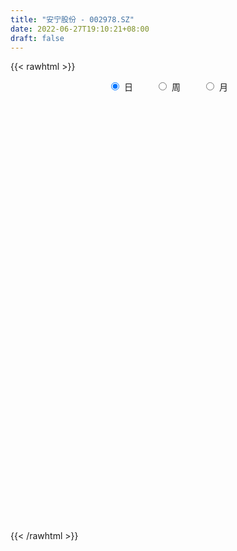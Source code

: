```yaml
---
title: "安宁股份 - 002978.SZ"
date: 2022-06-27T19:10:21+08:00
draft: false
---
```

{{< rawhtml >}}
    <div style="text-align: center">
        <label style="padding: 1rem;"><input style="margin-right: .5rem" type="radio" name="period" value="D" checked onclick="period_change(this)">日</label>
        <label style="padding: 1rem;"><input style="margin-right: .5rem" type="radio" name="period" value="W" onclick="period_change(this)">周</label>
        <label style="padding: 1rem;"><input style="margin-right: .5rem" type="radio" name="period" value="M" onclick="period_change(this)">月</label>
    </div>
    <div id="chart" style="height: 700px;"></div> 
    <script type="text/javascript">
        const D_v = [43593.23,36205.82,95998.64,94379.98,103688.54,84925.61,55804.4,56130.13,52600.63,48284.44,90244.83,53375.19,39362.66,69275.17,76014.35,58469.97,44238.02,45928.55,57496.8,72402.38,95814.92,96654.6,95245.14,101621.81,68800.71,81850.27,70429.69,54459.33,59756.52,39263.49,86643.15,101919.75,69423.11,63863.58,62317.16,41363.12,47388.1,41435.43,40591.69,34216.13,41572.35,48625.97,32873.42,42401.51,45626.53,32761.44,24142.74,28731.56,20623.62,19267.63,20630.32,18630.03,17048.21,18215.62,31027.39,29945.19,19089.21,28182.21,13412.36,14943.0,16882.85,13928.84,12139.26,12922.0,10351.16,10942.67,12794.0,20572.51,27291.6,15106.0,11333.77,10416.66,9483.19,9647.35,12047.93,7467.19,9326.94,23220.28,27192.62,45254.42,20535.54,10472.0,24073.85,19390.97,22606.52,15340.34,16411.68,15046.03,12031.88,34583.54,23848.94,23774.74,12189.77,18792.98,18516.32,12279.77,15526.81,29021.49,28673.59,17594.54,26270.42,40871.96,26616.85,19488.66,22495.65,17305.03,59827.82,48949.29,92340.8,87877.85,92966.49,91778.68,67272.81,63987.32,66989.63,45075.08,48767.7,40428.1,34795.45,30723.63,32086.15,25218.9,43223.51,36331.15,37464.68,27969.0,32568.96,21645.77,37714.27,28684.31,24602.97,30551.97,43300.5,34220.24,44445.27,38232.26,27955.92,30599.81,23529.69,22885.73,23606.81,29686.16,27005.78,27962.24,44401.2,39962.07,67015.77,72530.91,61560.85,38237.37,38616.55,27626.0,40446.48,20715.0,23560.94,15232.75,27036.08,37514.6,32581.37,41791.73,28576.36,22157.8,29550.0,28988.83,21484.68,29149.38,23136.08,22053.86,22583.67,40887.81,37749.24,42212.72,32177.0,50723.36,35018.38,36129.77,22851.77,26838.08,22469.36,15997.0,45602.0,34599.44,20421.21,32901.83,29115.46,24856.55,15146.49,17846.97,12111.0,18817.29,11864.25,10619.52,16914.26,13916.61,14373.0,26431.26,10612.73,12427.41,14927.54,23660.93,32268.21,14111.46,16748.52,14379.84,13497.0,33900.98,24403.15,20259.0,15268.64,15876.52,12481.14,13343.9,17975.77,27000.17,29498.67,29200.15,28409.21,41295.24,30617.3,31640.01,50041.76,24690.31,45302.34,75488.05,62860.56,55584.53,29411.0,31507.06,26014.52,28502.77,25880.88,19895.5,35549.68,16162.13,20214.89,19869.19,20988.07,17283.43,21967.74,23496.2,23361.94,23417.09,21881.58,20585.18,33083.46,22639.84,46801.4,64681.05,47919.72,40912.77,46172.6,43257.76,34644.82,42835.5,30504.6,35242.86,23993.3,27882.73,29696.0,33515.48,24242.11,22953.88,29008.64,27833.6,27480.6,32863.41,26776.58,37859.67,40253.25,63979.86,102060.07,52266.0,39175.48,30150.62,22636.34,26178.65,28715.93,34182.55,25703.97,36824.61,39029.08,36911.67,29603.7,26613.59,26153.75,31237.12,68080.67,64589.15,38002.93,27744.07,27985.53,34205.36,37305.91,35730.37,34926.82,29783.9,27258.98,29155.65,77793.32,64099.38,51596.59,74186.23,72834.15,61219.36,109732.31,110051.36,52868.02,72593.29,45906.42,35816.9,35844.34,38030.67,39095.73,54718.75,49515.61,63297.08,57856.45,50411.68,36454.0,43665.45,43729.18,38118.51,27441.27,26111.01,15247.49,21639.92,21576.32,27870.18,19777.08,18122.37,23510.83,22549.77,18173.54,25478.49,20295.23,19357.44,18954.24,33707.32,24176.07,45344.36,20630.0,19013.97,32875.36,17991.0,16583.0,21062.0,17959.0,21942.0,23212.92,20242.66,22356.0,20222.1,17211.0,16879.0,34966.17,22925.12,22629.0,30657.49,57420.03,35098.0,23795.99,26387.0,24465.46,22913.79,17137.0,21434.0,21571.12,23416.97,20379.63,15751.44,28146.35,23966.83,23054.18,19456.0,19887.83,16508.35,17961.41,24167.9,14017.0,13815.37,18107.0,11915.29,10565.3,18308.22,15567.3,17070.44,18625.0,18781.87,18576.0,13179.09,13187.0,11811.75,29597.0,24977.41,18118.69,17802.0,13191.68,17249.04,15437.22,18243.0,19929.14,18686.0,15784.03,13377.91,14102.57,18681.42,19778.87,13537.98,17141.17,17859.47,19270.66,11380.08,14133.31,12725.6,21255.66,16121.13,15522.0,15684.0,23301.92,18225.52,34875.17,23954.0,19816.09,25202.26,22665.15,16934.59,27952.92,24537.42,18786.88,15266.38,20175.82,27311.38,23568.1,16157.46,10857.71,17913.74,33841.3,24519.0,20740.78,19752.0,21734.89,14697.03,12588.87,11178.11,10160.73,31506.46,16338.66,12312.69,11091.41,8330.61,15119.0,10535.0,16556.2,10983.25,10939.08,18420.57,17700.54,9051.67,16567.0,38036.29,25029.45,15882.64,28641.59,18956.87,12034.03,8770.18,20329.76,17074.42,10790.58,10770.95,10935.0,9025.0,14510.81,17259.0,21452.76,34049.16,22896.11,13535.81,15419.0,15726.0,11854.0,12408.0,19523.81,22332.11,37466.9,17051.93,19388.1,13703.0,17976.16,23516.63,19572.63,18555.64,24434.0,23696.09,20141.81,30178.58,44939.84,43543.24,26130.79,35918.67]
const D_histogram = [0.0,0.0191452991,0.1124227238,0.2195771423,0.3535624316,0.3599654196,0.3292803918,0.1926062378,0.1589608921,0.0872706558,0.1382453994,0.1233562227,0.0970403035,0.124709277,0.1327879367,0.0614912496,0.0321093482,-0.0046338287,0.0031708604,0.0397572803,0.1798051955,0.233997849,0.3777845177,0.5476303917,0.516888678,0.6544172416,0.6596079181,0.4345720135,0.2304795711,0.1013799463,0.2530118,0.3716877841,0.3969071309,0.3568557602,0.0755163631,-0.082105467,-0.2201039615,-0.2844603213,-0.3260788038,-0.3530734227,-0.3010355354,-0.2780845919,-0.2949939257,-0.2657668896,-0.3553294904,-0.4493864064,-0.5313709379,-0.6328268745,-0.617196368,-0.5563089575,-0.4721701576,-0.3678578879,-0.3506193964,-0.3382838219,-0.3659111799,-0.4035407396,-0.3692422876,-0.4363214284,-0.4456448915,-0.3674859708,-0.2913612691,-0.2243053244,-0.1659374471,-0.1463290964,-0.1370307919,-0.1356460894,-0.0681472961,-0.0359828617,-0.1941335221,-0.2522387177,-0.2510364238,-0.2198103276,-0.1989815972,-0.1470174931,-0.089414481,-0.0527909678,-0.0496236643,0.0282474979,0.1251825392,0.2089161633,0.1320909744,0.0885449075,0.1566450472,0.2480380841,0.3454834713,0.3859434888,0.4087453852,0.3870819317,0.3250383216,0.3608121967,0.3639392275,0.3813483254,0.3389188156,0.2100194317,0.1576452925,0.1243512721,0.1293670953,0.1693241743,0.0972368278,0.0759040231,0.117322784,0.2039306646,0.228341613,0.2068632172,0.1962054943,0.1567035712,0.2112408176,0.2996815948,0.4531928027,0.6664884388,0.8790283591,1.0562514284,1.0081878514,1.0795167455,1.1007780573,1.0972453557,0.9775773905,0.7495962363,0.6247896538,0.3470457926,0.1371841225,0.0188489182,-0.1023292745,0.0014671332,-0.112082942,-0.2446109048,-0.4549193007,-0.5225897631,-0.6633213261,-0.7726720467,-0.792957308,-0.8821826955,-0.9096512012,-0.8649041642,-0.6801799271,-0.7183497014,-0.7004957689,-0.7898181903,-0.6775434914,-0.6474695138,-0.7085851211,-0.6229266925,-0.5306685083,-0.4110971321,-0.1616748538,0.017306309,0.1752614208,0.006309654,-0.3421060687,-0.45466292,-0.4928615715,-0.5783310254,-0.4304451338,-0.3102702629,-0.3017632724,-0.2417521555,-0.0901509961,0.1104771401,0.2576750639,0.126316781,0.14796583,0.0419593173,0.0541315192,0.1434434461,0.18930422,0.2019042096,0.1810491116,0.0971477894,0.1476621274,0.3273042481,0.4762479465,0.5823790657,0.6707395772,0.8649691521,0.8881257768,0.7350868698,0.5168879328,0.210034134,0.066160429,-0.0555994055,0.1199795404,0.0806066216,0.0232581079,-0.0832471715,-0.3398726604,-0.5704258957,-0.5944765212,-0.5764625117,-0.5278845936,-0.5527524478,-0.472396084,-0.4109095557,-0.432460031,-0.3361006602,-0.3303052945,-0.4299642638,-0.4657094361,-0.4239978732,-0.270502301,-0.0384182234,-0.0365510725,-0.0334897296,0.0180992068,0.0450281853,0.1277386268,0.3301295778,0.4544966397,0.4719884684,0.4115657907,0.3868620112,0.3230562873,0.2252253569,0.2306604192,0.1953489996,0.1780239759,0.090150144,0.0377635502,0.0696302183,0.1448178741,0.245439462,0.2342766518,0.1862859408,0.2525968313,0.4439338029,0.7153562177,0.6701186328,0.6244453689,0.4352421404,0.2651971838,0.12887157,0.0862654702,0.0157312592,-0.1739452311,-0.2633086097,-0.2896183768,-0.2928751841,-0.2508502916,-0.2120692849,-0.1870819246,-0.1084441488,-0.0294106133,-0.0250426658,-0.0261640786,-0.0676219417,0.0351677827,-0.0259883502,0.2600862146,0.5044254876,0.6671660505,0.6589440054,0.6312016089,0.7584421796,0.7204299656,0.5402623901,0.4840626037,0.4710301664,0.414464366,0.4104908715,0.351961898,0.126211153,-0.0249639365,-0.257346328,-0.4180930881,-0.3994778717,-0.3559375921,-0.2720807233,-0.2560747154,-0.0607662579,-0.0637555887,-0.3732506324,-0.9356401137,-1.2515916966,-1.3936654445,-1.4837784714,-1.4196223786,-1.3029351399,-1.1309426164,-0.9875220179,-0.9087588123,-0.8968299723,-0.9981250273,-0.9177418141,-0.7779387681,-0.5381632485,-0.427673754,-0.251787659,-0.0639802588,0.2020100906,0.3373121731,0.4217685953,0.4900271305,0.5702414667,0.6505302737,0.660718355,0.5272876471,0.4978944357,0.3924407365,0.3958334423,0.5518845998,0.6480383511,0.7218300252,0.822678999,0.8803565815,0.9589137682,1.1942257404,0.8624292566,0.6309497288,0.3058411236,-0.0418232411,-0.1702391276,-0.2109122541,-0.197806114,-0.2271713968,-0.112621166,-0.1663336541,-0.0453464882,-0.1044503843,-0.2584174191,-0.3751142633,-0.2955525455,-0.4959754714,-0.7766492788,-0.8422503695,-0.987222235,-0.9691522497,-0.9005978163,-0.778967442,-0.7007846973,-0.663822503,-0.5548419825,-0.5117456107,-0.3565982118,-0.2457533987,-0.2432319779,-0.204160571,-0.1820538036,-0.1426061308,-0.0066021989,0.0347498423,-0.1986220291,-0.3138922502,-0.3496569188,-0.4701252426,-0.4786678879,-0.430835125,-0.441728473,-0.3985076444,-0.301666697,-0.2311280684,-0.12663935,-0.0015929712,0.1093653915,0.1645844671,0.2454151048,0.3355874172,0.4165504076,0.5095219159,0.6167486398,0.8056556395,0.8183154806,0.8137047567,0.7398585605,0.6592633022,0.6007727405,0.497207083,0.4149956173,0.3482559941,0.2275483071,0.1968862291,0.1721292999,0.2279221052,0.2356693728,0.2423536674,0.2034347483,0.2166430467,0.1987961903,0.0841094797,-0.0324855501,-0.0681475122,-0.1174277848,-0.2291904764,-0.2926863483,-0.3078939767,-0.303461864,-0.2588190344,-0.1785979003,-0.0645589985,-0.0225849391,0.0378035929,0.0528752934,0.0820286962,0.1087203583,0.2005069323,0.2320986408,0.2001637486,0.1455838961,0.1259268665,0.1544292926,0.1270316963,0.1097779333,-0.0127826951,-0.1751101859,-0.2698530491,-0.3779185072,-0.4373920328,-0.3448699695,-0.2185800442,-0.0842671587,0.0501400512,0.1257539469,0.206215626,0.2358882595,0.312044434,0.3417945398,0.3892592532,0.4106283984,0.3989071733,0.364236271,0.2823449317,0.2402382892,0.2783345095,0.2313281424,0.2152428162,0.2201671901,0.1985713129,0.1380582043,-0.0307819591,-0.2509402635,-0.2901251378,-0.2801725293,-0.2622790199,-0.3744037987,-0.4132334334,-0.3871913196,-0.3228860639,-0.2391478071,-0.307894466,-0.3677164167,-0.3879761655,-0.4044671258,-0.4499947221,-0.4605318805,-0.4073305617,-0.3868773192,-0.3526788193,-0.1959821788,-0.1004617251,-0.0155166788,0.0028609452,0.0410868032,0.1100772943,0.1593832624,0.2170159214,0.1959415101,0.239150462,0.1354077753,-0.0565879635,-0.2037223903,-0.4555982986,-0.7327167442,-0.8218357749,-0.8765584238,-0.7523313647,-0.5430757502,-0.4076821314,-0.2896524327,-0.122939221,0.0268999199,0.1212323494,0.2125671177,0.2922833705,0.346470623,0.3905991803,0.3939489405,0.4332071621,0.5072430032,0.4416863157,0.3784958324,0.3071129649,0.2821387296,0.2530953034,0.2441450419,0.2719522306,0.3124244478,0.3969299353,0.4411587122,0.4574569683,0.4256339478,0.4466723392,0.4444773015,0.3732151766,0.291542487,0.249719425,0.2491746731,0.2420541717,0.2331864026,0.2735728183,0.2514690699,0.2329029215,0.2597543423]
const D_fast = [0.0,0.0239316239,0.1453147296,0.3073634337,0.5297393308,0.6261336738,0.6777687439,0.5892461494,0.5953410266,0.5454684543,0.6310045478,0.6469544268,0.6448985835,0.7037448762,0.7450205201,0.6890966454,0.667742081,0.629840447,0.6384378511,0.6849635911,0.8699628052,0.9826549209,1.2208877191,1.527641191,1.6261216468,1.9272545208,2.0973471768,1.9809542756,1.834481726,1.7307270877,1.9456118914,2.1572098215,2.2816559511,2.3308185204,2.0683582141,1.8902100173,1.6971855324,1.5617140923,1.4385759088,1.3233129342,1.3000919377,1.2535217332,1.1628639179,1.1256492317,0.9472542583,0.7408507406,0.5260234748,0.2663608194,0.127692234,0.0495024051,0.0155986656,0.0279464633,-0.0424698942,-0.1147052753,-0.2338104282,-0.3723251728,-0.4303372927,-0.6064967907,-0.7272314766,-0.7409440485,-0.7376596642,-0.7266800506,-0.7097965351,-0.7267704585,-0.7517298519,-0.7842566718,-0.7337947025,-0.7106259835,-0.9173100244,-1.0384748995,-1.1000317116,-1.1237581972,-1.1526748661,-1.1374651353,-1.1022157435,-1.0787899722,-1.0880285848,-1.0030955481,-0.874864872,-0.7389022071,-0.7827046524,-0.8041144925,-0.6968530909,-0.543450533,-0.359634278,-0.2226883883,-0.0977001456,-0.0225931161,-0.0033771459,0.1225997784,0.2167116161,0.3294577954,0.3717579894,0.2953634635,0.2824006473,0.280194445,0.317552042,0.3998401646,0.3520620251,0.3497052261,0.420454683,0.5580452297,0.6395415814,0.6697789899,0.7081726406,0.7078466103,0.8151940611,0.9785552369,1.2453646455,1.6252823913,2.0575794014,2.4988653278,2.7028487136,3.0440567942,3.3405126203,3.6112912576,3.73601764,3.6954355449,3.7268263758,3.5358439627,3.3602783233,3.2466553485,3.0998948372,3.2040580283,3.0624872175,2.8688065285,2.5447683075,2.3464504043,2.0398885097,1.7373697774,1.5188451891,1.2090741278,0.9541928218,0.7827138177,0.7973930731,0.5796358734,0.4223658637,0.1355888947,0.0784777208,-0.0533156801,-0.2915775677,-0.3616508121,-0.4020597551,-0.3852626619,-0.176259097,0.0070486429,0.20881911,0.0414447566,-0.3924974832,-0.6187200645,-0.7801341089,-1.0101863191,-0.9699117109,-0.9273044058,-0.9942382334,-0.9946651554,-0.865601745,-0.6373543238,-0.425737634,-0.5255167216,-0.4668762151,-0.5623928985,-0.5366878168,-0.4115150283,-0.3183281995,-0.2552521575,-0.2308449775,-0.2904593524,-0.2030294826,0.0584387001,0.3264443851,0.5781702707,0.8342156766,1.2446875395,1.4898756084,1.5206084189,1.4316314651,1.1772861997,1.049952602,0.9142929161,1.1198667472,1.1006454838,1.049111497,0.9217944247,0.5802007707,0.2070410615,0.0343713057,-0.0917303128,-0.175123543,-0.3381795092,-0.3759221664,-0.417163027,-0.5468285101,-0.5344943044,-0.6112752622,-0.8184252975,-0.9705978288,-1.0348857342,-0.9490157372,-0.7265362155,-0.7338068328,-0.7391179223,-0.6830041842,-0.6448181594,-0.5301730612,-0.2452497158,-0.007258494,0.1282304518,0.1706992219,0.2427109452,0.2596692931,0.218144702,0.281244869,0.2947706994,0.3219516696,0.2566153737,0.2136696675,0.2629438901,0.3743360145,0.5363174679,0.5837238206,0.5823045948,0.7117646931,1.0140851155,1.4643465847,1.5866386579,1.6970767363,1.6166840428,1.5129383823,1.4088306609,1.3877909287,1.3211895324,1.0880267345,0.9328362034,0.8341218421,0.7576462388,0.7369585583,0.7227222439,0.7009391229,0.7524658616,0.8241467438,0.8222540249,0.8145915923,0.7562282439,0.8678099139,0.8001566935,1.151252812,1.5216984568,1.8512305323,2.0077444886,2.1378024943,2.45465361,2.5967488874,2.5516469094,2.6164627739,2.7211878782,2.7682381693,2.8668873927,2.8963488936,2.7021509369,2.5447348633,2.2480158898,1.9827458576,1.9014916062,1.8560474877,1.8718841757,1.8238715047,2.0039883978,1.9850601698,1.582252468,0.7859529583,0.1571034512,-0.3333866578,-0.7944443026,-1.0851938044,-1.2942403507,-1.4049834813,-1.5084433873,-1.6568698847,-1.8691485378,-2.2199748497,-2.36902709,-2.423708736,-2.3184740286,-2.3149029726,-2.2019637923,-2.0301514568,-1.7136585847,-1.494028459,-1.304129888,-1.1133645701,-0.8905898672,-0.6476684918,-0.4723008218,-0.4739096179,-0.3788292204,-0.3861727355,-0.2838216691,0.0102006384,0.2683639774,0.5226131578,0.8291318814,1.1068986092,1.425184238,1.9590526454,1.8428634757,1.76912138,1.5204730557,1.1623528808,0.9913772123,0.8979760224,0.861630634,0.7754725019,0.8618674412,0.7665715396,0.8762220835,0.7910055912,0.5724342017,0.3619587916,0.367632373,0.0432155793,-0.4316205478,-0.7077842308,-1.0995616551,-1.3237797322,-1.4803747529,-1.5534862392,-1.6504996687,-1.7794931002,-1.8092230753,-1.8940631062,-1.8280652602,-1.7786587968,-1.8369453704,-1.8489141063,-1.8723207898,-1.8685246497,-1.7341712676,-1.6841317657,-1.9671591444,-2.1609024281,-2.2840813263,-2.5220809609,-2.6502905781,-2.7101665964,-2.8314920627,-2.8878981452,-2.866473872,-2.8537172606,-2.7808883797,-2.6562402436,-2.5179405331,-2.4215753407,-2.2793909269,-2.1053217601,-1.9202211679,-1.6998691805,-1.4384552967,-1.0481343872,-0.8308956758,-0.6320802105,-0.5209617667,-0.4367411994,-0.345038576,-0.3243024628,-0.3027650241,-0.2824406487,-0.346261259,-0.3277017797,-0.3094263839,-0.1966530524,-0.1299884416,-0.0627157301,-0.0507759621,0.0165930979,0.0484452891,-0.0452140516,-0.1699304689,-0.2226293091,-0.3012665279,-0.4703268386,-0.6069942975,-0.6991754201,-0.7706087735,-0.7906707024,-0.7550990434,-0.6571998912,-0.6208720666,-0.5510326364,-0.5227421125,-0.4730815356,-0.4192097841,-0.2772964769,-0.1876801083,-0.1695740633,-0.1877579418,-0.1759332547,-0.1088235055,-0.1044631778,-0.0942724574,-0.2200287596,-0.4261337968,-0.5883399223,-0.7908850072,-0.959706541,-0.95340197,-0.8817570558,-0.76851096,-0.6215687373,-0.5145163549,-0.3825007693,-0.2938560709,-0.1396887879,-0.0244900472,0.1202894795,0.2443157243,0.3323212925,0.388709458,0.3774043516,0.3953572814,0.5030371291,0.5138627975,0.5515881754,0.6115543469,0.6396012979,0.6136027404,0.4370670872,0.1541737168,0.0424575582,-0.0176329657,-0.0653092113,-0.2710349397,-0.4131729328,-0.4839286489,-0.5003449092,-0.4763936041,-0.6221138796,-0.7738649344,-0.8911187245,-1.0087264664,-1.1667527431,-1.2924228717,-1.3410541933,-1.4173202807,-1.4712914855,-1.3635903898,-1.2931853673,-1.2121194908,-1.1930266304,-1.1445290716,-1.0480192569,-0.9588674733,-0.846980834,-0.8190698677,-0.7160733003,-0.7859640431,-0.9921067728,-1.1901717972,-1.5559472802,-2.0162449118,-2.3108228863,-2.5846851411,-2.6485409232,-2.5750542462,-2.5415811603,-2.4959645698,-2.3599861633,-2.2034220424,-2.0787815256,-1.9343049779,-1.7815178824,-1.6407129742,-1.4989346218,-1.3970976265,-1.2495376144,-1.0486910225,-1.0038261311,-0.9723926563,-0.9669972825,-0.9214368354,-0.8872064358,-0.8351204368,-0.7393251904,-0.6207468613,-0.4370088899,-0.282490435,-0.1518279369,-0.0772424704,0.0554640059,0.1643882935,0.1864299627,0.1776428949,0.1982496892,0.2599986056,0.3133916471,0.3628204786,0.4716000989,0.512363618,0.5520231999,0.6438132063]
const D_slow = [0.0,0.0047863248,0.0328920057,0.0877862913,0.1761768992,0.2661682541,0.3484883521,0.3966399116,0.4363801346,0.4581977985,0.4927591484,0.5235982041,0.5478582799,0.5790355992,0.6122325834,0.6276053958,0.6356327328,0.6344742757,0.6352669908,0.6452063108,0.6901576097,0.7486570719,0.8431032014,0.9800107993,1.1092329688,1.2728372792,1.4377392587,1.5463822621,1.6040021549,1.6293471414,1.6926000914,1.7855220375,1.8847488202,1.9739627602,1.992841851,1.9723154843,1.9172894939,1.8461744136,1.7646547126,1.6763863569,1.6011274731,1.5316063251,1.4578578437,1.3914161213,1.3025837487,1.1902371471,1.0573944126,0.899187694,0.744888602,0.6058113626,0.4877688232,0.3958043512,0.3081495021,0.2235785467,0.1321007517,0.0312155668,-0.0610950051,-0.1701753622,-0.2815865851,-0.3734580778,-0.4462983951,-0.5023747262,-0.543859088,-0.5804413621,-0.61469906,-0.6486105824,-0.6656474064,-0.6746431218,-0.7231765024,-0.7862361818,-0.8489952877,-0.9039478696,-0.9536932689,-0.9904476422,-1.0128012625,-1.0259990044,-1.0384049205,-1.031343046,-1.0000474112,-0.9478183704,-0.9147956268,-0.8926593999,-0.8534981381,-0.7914886171,-0.7051177493,-0.6086318771,-0.5064455308,-0.4096750479,-0.3284154675,-0.2382124183,-0.1472276114,-0.0518905301,0.0328391738,0.0853440318,0.1247553549,0.1558431729,0.1881849467,0.2305159903,0.2548251973,0.273801203,0.303131899,0.3541145652,0.4111999684,0.4629157727,0.5119671463,0.5511430391,0.6039532435,0.6788736422,0.7921718428,0.9587939525,1.1785510423,1.4426138994,1.6946608622,1.9645400486,2.239734563,2.5140459019,2.7584402495,2.9458393086,3.102036722,3.1887981702,3.2230942008,3.2278064303,3.2022241117,3.202590895,3.1745701595,3.1134174333,2.9996876082,2.8690401674,2.7032098359,2.5100418242,2.3118024972,2.0912568233,1.863844023,1.6476179819,1.4775730002,1.2979855748,1.1228616326,0.925407085,0.7560212122,0.5941538337,0.4170075534,0.2612758803,0.1286087532,0.0258344702,-0.0145842432,-0.010257666,0.0335576892,0.0351351027,-0.0503914145,-0.1640571445,-0.2872725374,-0.4318552937,-0.5394665772,-0.6170341429,-0.692474961,-0.7529129999,-0.7754507489,-0.7478314639,-0.6834126979,-0.6518335026,-0.6148420451,-0.6043522158,-0.590819336,-0.5549584745,-0.5076324195,-0.4571563671,-0.4118940892,-0.3876071418,-0.35069161,-0.268865548,-0.1498035613,-0.0042087949,0.1634760994,0.3797183874,0.6017498316,0.7855215491,0.9147435323,0.9672520658,0.983792173,0.9698923216,0.9998872067,1.0200388621,1.0258533891,1.0050415962,0.9200734311,0.7774669572,0.6288478269,0.484732199,0.3527610506,0.2145729386,0.0964739176,-0.0062534713,-0.1143684791,-0.1983936441,-0.2809699678,-0.3884610337,-0.5048883927,-0.610887861,-0.6785134363,-0.6881179921,-0.6972557603,-0.7056281927,-0.701103391,-0.6898463447,-0.657911688,-0.5753792935,-0.4617551336,-0.3437580165,-0.2408665688,-0.144151066,-0.0633869942,-0.007080655,0.0505844498,0.0994216997,0.1439276937,0.1664652297,0.1759061173,0.1933136718,0.2295181404,0.2908780059,0.3494471688,0.396018654,0.4591678618,0.5701513126,0.748990367,0.9165200252,1.0726313674,1.1814419025,1.2477411984,1.2799590909,1.3015254585,1.3054582733,1.2619719655,1.1961448131,1.1237402189,1.0505214229,0.98780885,0.9347915287,0.8880210476,0.8609100104,0.8535573571,0.8472966906,0.840755671,0.8238501855,0.8326421312,0.8261450437,0.8911665973,1.0172729692,1.1840644819,1.3488004832,1.5066008854,1.6962114303,1.8763189217,2.0113845193,2.1324001702,2.2501577118,2.3537738033,2.4563965212,2.5443869957,2.5759397839,2.5696987998,2.5053622178,2.4008389457,2.3009694778,2.2119850798,2.143964899,2.0799462201,2.0647546557,2.0488157585,1.9555031004,1.721593072,1.4086951478,1.0602787867,0.6893341688,0.3344285742,0.0086947892,-0.2740408649,-0.5209213694,-0.7481110724,-0.9723185655,-1.2218498224,-1.4512852759,-1.6457699679,-1.78031078,-1.8872292185,-1.9501761333,-1.966171198,-1.9156686753,-1.8313406321,-1.7258984832,-1.6033917006,-1.4608313339,-1.2981987655,-1.1330191768,-1.001197265,-0.8767236561,-0.778613472,-0.6796551114,-0.5416839614,-0.3796743737,-0.1992168674,0.0064528824,0.2265420277,0.4662704698,0.7648269049,0.9804342191,1.1381716513,1.2146319322,1.2041761219,1.16161634,1.1088882765,1.059436748,1.0026438988,0.9744886072,0.9329051937,0.9215685717,0.8954559756,0.8308516208,0.737073055,0.6631849186,0.5391910507,0.345028731,0.1344661387,-0.1123394201,-0.3546274825,-0.5797769366,-0.7745187971,-0.9497149714,-1.1156705972,-1.2543810928,-1.3823174955,-1.4714670484,-1.5329053981,-1.5937133926,-1.6447535353,-1.6902669862,-1.7259185189,-1.7275690686,-1.7188816081,-1.7685371153,-1.8470101779,-1.9344244076,-2.0519557182,-2.1716226902,-2.2793314714,-2.3897635897,-2.4893905008,-2.564807175,-2.6225891921,-2.6542490297,-2.6546472725,-2.6273059246,-2.5861598078,-2.5248060316,-2.4409091773,-2.3367715754,-2.2093910965,-2.0552039365,-1.8537900266,-1.6492111565,-1.4457849673,-1.2608203272,-1.0960045016,-0.9458113165,-0.8215095457,-0.7177606414,-0.6306966429,-0.5738095661,-0.5245880088,-0.4815556838,-0.4245751576,-0.3656578144,-0.3050693975,-0.2542107104,-0.2000499488,-0.1503509012,-0.1293235313,-0.1374449188,-0.1544817968,-0.183838743,-0.2411363622,-0.3143079492,-0.3912814434,-0.4671469094,-0.531851668,-0.5765011431,-0.5926408927,-0.5982871275,-0.5888362293,-0.5756174059,-0.5551102319,-0.5279301423,-0.4778034092,-0.419778749,-0.3697378119,-0.3333418379,-0.3018601212,-0.2632527981,-0.231494874,-0.2040503907,-0.2072460645,-0.2510236109,-0.3184868732,-0.4129665,-0.5223145082,-0.6085320006,-0.6631770116,-0.6842438013,-0.6717087885,-0.6402703018,-0.5887163953,-0.5297443304,-0.4517332219,-0.366284587,-0.2689697737,-0.1663126741,-0.0665858807,0.024473187,0.0950594199,0.1551189922,0.2247026196,0.2825346552,0.3363453592,0.3913871568,0.441029985,0.4755445361,0.4678490463,0.4051139804,0.3325826959,0.2625395636,0.1969698086,0.103368859,0.0000605006,-0.0967373293,-0.1774588453,-0.237245797,-0.3142194136,-0.4061485177,-0.5031425591,-0.6042593406,-0.7167580211,-0.8318909912,-0.9337236316,-1.0304429614,-1.1186126663,-1.167608211,-1.1927236422,-1.1966028119,-1.1958875756,-1.1856158748,-1.1580965512,-1.1182507356,-1.0639967553,-1.0150113778,-0.9552237623,-0.9213718184,-0.9355188093,-0.9864494069,-1.1003489815,-1.2835281676,-1.4889871113,-1.7081267173,-1.8962095585,-2.031978496,-2.1338990289,-2.206312137,-2.2370469423,-2.2303219623,-2.200013875,-2.1468720956,-2.0738012529,-1.9871835972,-1.8895338021,-1.791046567,-1.6827447765,-1.5559340257,-1.4455124467,-1.3508884887,-1.2741102474,-1.203575565,-1.1403017392,-1.0792654787,-1.011277421,-0.9331713091,-0.8339388253,-0.7236491472,-0.6092849051,-0.5028764182,-0.3912083334,-0.280089008,-0.1867852139,-0.1138995921,-0.0514697359,0.0108239324,0.0713374754,0.129634076,0.1980272806,0.2608945481,0.3191202784,0.384058864]
const D_data = [['2020-06-04', 32.76, 32.39, 32.06, 32.87],['2020-06-05', 32.51, 32.69, 32.1, 32.85],['2020-06-08', 33.7, 33.98, 33.3, 35.55],['2020-06-09', 33.93, 34.84, 33.71, 35.3],['2020-06-10', 34.37, 36.08, 34.18, 36.5],['2020-06-11', 35.98, 35.18, 34.68, 36.31],['2020-06-12', 34.28, 34.97, 33.92, 35.35],['2020-06-15', 34.5, 33.45, 33.4, 34.93],['2020-06-16', 33.63, 34.48, 33.41, 34.58],['2020-06-17', 34.32, 33.88, 33.5, 34.52],['2020-06-18', 33.58, 35.52, 33.53, 36.47],['2020-06-19', 35.25, 34.97, 34.78, 35.99],['2020-06-22', 35.08, 34.88, 34.68, 35.55],['2020-06-23', 34.71, 35.73, 34.09, 35.96],['2020-06-24', 35.5, 35.77, 35.32, 37.36],['2020-06-29', 35.77, 34.77, 34.63, 36.4],['2020-06-30', 35.0, 35.15, 34.7, 35.23],['2020-07-01', 34.96, 34.98, 34.53, 35.45],['2020-07-02', 35.09, 35.55, 34.66, 35.74],['2020-07-03', 35.36, 36.14, 35.25, 36.76],['2020-07-06', 36.0, 38.1, 35.95, 38.9],['2020-07-07', 38.46, 37.82, 37.02, 38.97],['2020-07-08', 37.51, 39.84, 37.37, 40.47],['2020-07-09', 39.7, 41.52, 39.05, 42.2],['2020-07-10', 40.7, 39.96, 39.8, 41.18],['2020-07-13', 40.0, 43.0, 40.0, 43.24],['2020-07-14', 42.89, 42.45, 40.9, 43.85],['2020-07-15', 42.49, 39.62, 39.6, 42.63],['2020-07-16', 39.76, 39.21, 38.84, 41.26],['2020-07-17', 39.51, 39.61, 38.39, 40.48],['2020-07-20', 39.89, 43.57, 39.73, 43.57],['2020-07-21', 44.73, 44.39, 43.8, 46.69],['2020-07-22', 46.0, 44.18, 43.63, 47.17],['2020-07-23', 44.02, 43.9, 43.1, 45.18],['2020-07-24', 43.65, 40.46, 39.91, 43.65],['2020-07-27', 40.46, 41.1, 40.08, 41.88],['2020-07-28', 41.58, 40.7, 40.22, 42.26],['2020-07-29', 40.3, 41.14, 39.1, 41.45],['2020-07-30', 41.2, 41.15, 40.92, 42.08],['2020-07-31', 40.8, 41.12, 40.2, 41.78],['2020-08-03', 41.5, 42.15, 41.3, 42.5],['2020-08-04', 42.61, 41.98, 41.06, 42.78],['2020-08-05', 41.8, 41.48, 40.83, 41.8],['2020-08-06', 41.65, 42.07, 41.36, 42.72],['2020-08-07', 42.28, 40.36, 39.98, 42.3],['2020-08-10', 40.2, 39.66, 38.96, 40.21],['2020-08-11', 39.9, 39.1, 39.0, 40.44],['2020-08-12', 38.89, 38.03, 37.5, 38.9],['2020-08-13', 38.32, 38.88, 38.0, 38.88],['2020-08-14', 39.15, 39.28, 38.61, 39.68],['2020-08-17', 39.25, 39.63, 39.07, 39.8],['2020-08-18', 39.7, 40.12, 39.56, 40.26],['2020-08-19', 40.1, 39.12, 38.9, 40.12],['2020-08-20', 39.15, 38.9, 38.65, 39.94],['2020-08-21', 38.97, 38.1, 37.87, 39.28],['2020-08-24', 38.11, 37.5, 36.98, 38.21],['2020-08-25', 37.6, 38.08, 37.55, 38.18],['2020-08-26', 37.95, 36.38, 36.33, 37.95],['2020-08-27', 36.7, 36.51, 36.12, 36.94],['2020-08-28', 36.7, 37.42, 36.55, 37.56],['2020-08-31', 37.66, 37.49, 37.49, 38.08],['2020-09-01', 37.42, 37.49, 36.78, 37.52],['2020-09-02', 37.44, 37.49, 37.21, 37.98],['2020-09-03', 37.56, 37.01, 36.86, 37.85],['2020-09-04', 36.16, 36.76, 36.1, 36.84],['2020-09-07', 36.73, 36.49, 36.45, 37.68],['2020-09-08', 36.74, 37.33, 36.38, 37.38],['2020-09-09', 36.96, 37.02, 36.83, 37.78],['2020-09-10', 37.4, 34.1, 34.07, 37.51],['2020-09-11', 34.31, 34.48, 33.41, 34.57],['2020-09-14', 34.57, 34.75, 34.38, 35.36],['2020-09-15', 34.75, 34.9, 34.55, 35.19],['2020-09-16', 34.95, 34.61, 34.36, 34.95],['2020-09-17', 34.6, 34.92, 34.59, 35.43],['2020-09-18', 34.79, 35.05, 34.39, 35.14],['2020-09-21', 35.06, 34.84, 34.76, 35.06],['2020-09-22', 34.74, 34.34, 33.86, 34.74],['2020-09-23', 34.4, 35.34, 34.2, 35.43],['2020-09-24', 35.09, 35.97, 35.0, 36.23],['2020-09-25', 35.97, 36.29, 35.97, 39.38],['2020-09-28', 35.41, 34.3, 34.3, 35.88],['2020-09-29', 34.31, 34.35, 34.23, 34.88],['2020-09-30', 34.91, 35.79, 34.91, 36.52],['2020-10-09', 36.42, 36.56, 35.9, 36.72],['2020-10-12', 36.58, 37.28, 36.58, 37.65],['2020-10-13', 37.0, 37.14, 36.75, 37.39],['2020-10-14', 37.14, 37.33, 36.71, 37.37],['2020-10-15', 37.54, 37.03, 37.02, 37.85],['2020-10-16', 36.95, 36.53, 36.38, 36.99],['2020-10-19', 36.56, 37.92, 36.54, 38.01],['2020-10-20', 38.15, 37.88, 37.22, 38.65],['2020-10-21', 38.58, 38.4, 37.89, 38.78],['2020-10-22', 38.1, 37.87, 37.42, 38.3],['2020-10-23', 37.51, 36.55, 36.37, 38.05],['2020-10-26', 36.61, 37.18, 36.51, 37.83],['2020-10-27', 37.0, 37.32, 36.81, 37.78],['2020-10-28', 37.01, 37.85, 37.01, 37.99],['2020-10-29', 37.45, 38.56, 37.32, 38.81],['2020-10-30', 38.62, 37.21, 37.1, 38.81],['2020-11-02', 37.12, 37.7, 36.73, 38.11],['2020-11-03', 37.89, 38.66, 37.8, 38.9],['2020-11-04', 38.4, 39.75, 38.29, 39.88],['2020-11-05', 39.7, 39.5, 38.96, 39.7],['2020-11-06', 39.8, 39.17, 38.58, 39.8],['2020-11-09', 39.24, 39.45, 39.07, 39.86],['2020-11-10', 39.36, 39.17, 38.72, 39.38],['2020-11-11', 39.48, 40.62, 39.48, 41.83],['2020-11-12', 41.01, 41.73, 40.18, 41.97],['2020-11-13', 42.71, 43.61, 42.71, 45.5],['2020-11-16', 44.47, 45.93, 44.45, 46.96],['2020-11-17', 44.98, 47.85, 44.3, 48.89],['2020-11-18', 47.0, 49.43, 46.5, 51.49],['2020-11-19', 49.27, 48.01, 46.5, 50.53],['2020-11-20', 48.0, 50.67, 47.5, 50.88],['2020-11-23', 49.75, 51.47, 49.75, 54.15],['2020-11-24', 50.89, 52.43, 49.05, 52.5],['2020-11-25', 52.83, 51.85, 51.03, 55.66],['2020-11-26', 51.27, 50.65, 50.2, 52.99],['2020-11-27', 51.37, 51.97, 50.08, 52.67],['2020-11-30', 52.21, 49.8, 49.8, 52.88],['2020-12-01', 49.23, 49.98, 49.01, 50.9],['2020-12-02', 50.73, 50.76, 49.71, 51.38],['2020-12-03', 51.66, 50.5, 50.5, 53.7],['2020-12-04', 50.44, 53.69, 50.43, 53.69],['2020-12-07', 52.91, 51.35, 50.0, 52.98],['2020-12-08', 51.57, 50.75, 50.45, 52.47],['2020-12-09', 50.83, 49.0, 48.29, 50.95],['2020-12-10', 48.81, 50.06, 48.01, 50.46],['2020-12-11', 50.48, 48.5, 47.0, 51.89],['2020-12-14', 48.0, 48.01, 46.6, 48.5],['2020-12-15', 48.26, 48.49, 47.97, 49.56],['2020-12-16', 48.2, 46.97, 46.8, 48.78],['2020-12-17', 46.73, 46.99, 44.47, 47.4],['2020-12-18', 47.14, 47.48, 46.66, 48.35],['2020-12-21', 47.85, 49.46, 47.7, 50.49],['2020-12-22', 49.1, 46.7, 46.65, 49.39],['2020-12-23', 46.77, 46.95, 45.25, 47.3],['2020-12-24', 46.66, 44.96, 44.93, 47.53],['2020-12-25', 45.3, 47.08, 44.8, 47.29],['2020-12-28', 47.32, 46.0, 45.53, 47.68],['2020-12-29', 45.94, 44.3, 44.08, 46.5],['2020-12-30', 44.74, 45.72, 44.35, 46.4],['2020-12-31', 45.98, 45.85, 45.5, 47.18],['2021-01-04', 45.72, 46.4, 45.05, 47.1],['2021-01-05', 46.76, 48.8, 46.76, 49.65],['2021-01-06', 48.8, 49.02, 47.62, 49.69],['2021-01-07', 50.5, 49.75, 49.16, 51.5],['2021-01-08', 50.26, 45.7, 45.52, 50.27],['2021-01-11', 46.0, 41.91, 41.66, 46.15],['2021-01-12', 41.9, 43.28, 41.75, 44.05],['2021-01-13', 43.2, 43.39, 42.18, 44.78],['2021-01-14', 42.73, 41.98, 41.98, 43.65],['2021-01-15', 41.9, 44.6, 41.71, 44.88],['2021-01-18', 44.08, 44.6, 43.8, 45.0],['2021-01-19', 44.1, 43.21, 42.94, 44.93],['2021-01-20', 43.21, 43.72, 43.1, 44.2],['2021-01-21', 43.58, 45.2, 43.22, 45.98],['2021-01-22', 47.39, 46.67, 45.5, 47.39],['2021-01-25', 46.51, 46.99, 45.0, 47.35],['2021-01-26', 46.31, 43.6, 43.42, 47.1],['2021-01-27', 43.6, 45.24, 42.76, 46.22],['2021-01-28', 44.71, 43.4, 43.01, 44.85],['2021-01-29', 43.97, 44.58, 43.83, 46.0],['2021-02-01', 44.23, 45.82, 43.13, 46.0],['2021-02-02', 46.18, 45.7, 44.87, 46.42],['2021-02-03', 45.64, 45.53, 45.45, 47.1],['2021-02-04', 45.61, 45.18, 44.31, 46.8],['2021-02-05', 45.2, 44.16, 43.91, 46.48],['2021-02-08', 44.5, 45.8, 43.1, 46.0],['2021-02-09', 45.96, 48.19, 45.8, 48.6],['2021-02-10', 48.32, 48.99, 47.88, 49.8],['2021-02-18', 50.77, 49.56, 49.2, 51.65],['2021-02-19', 49.43, 50.38, 49.1, 51.6],['2021-02-22', 51.1, 53.13, 51.01, 55.4],['2021-02-23', 53.99, 52.35, 51.83, 54.4],['2021-02-24', 52.36, 50.54, 50.0, 53.34],['2021-02-25', 51.5, 49.34, 49.17, 51.65],['2021-02-26', 47.5, 47.23, 46.54, 48.24],['2021-03-01', 47.5, 48.3, 47.05, 48.89],['2021-03-02', 48.66, 48.0, 47.51, 49.15],['2021-03-03', 48.5, 52.04, 48.5, 52.38],['2021-03-04', 51.83, 49.94, 49.49, 52.65],['2021-03-05', 48.84, 49.64, 48.49, 50.28],['2021-03-08', 50.4, 48.7, 48.59, 52.6],['2021-03-09', 48.2, 45.8, 44.92, 48.74],['2021-03-10', 46.46, 44.56, 44.03, 47.13],['2021-03-11', 45.0, 46.09, 44.5, 46.3],['2021-03-12', 46.09, 46.21, 45.8, 47.7],['2021-03-15', 46.15, 46.39, 45.8, 47.41],['2021-03-16', 46.43, 45.14, 44.68, 46.6],['2021-03-17', 45.1, 46.22, 44.5, 46.36],['2021-03-18', 46.1, 46.02, 45.5, 46.4],['2021-03-19', 45.12, 44.74, 44.5, 45.95],['2021-03-22', 45.11, 46.09, 45.1, 46.6],['2021-03-23', 45.92, 44.93, 44.6, 46.18],['2021-03-24', 45.0, 43.0, 42.62, 45.46],['2021-03-25', 42.88, 43.01, 42.6, 43.7],['2021-03-26', 43.11, 43.56, 43.11, 44.01],['2021-03-29', 43.9, 45.12, 43.45, 45.21],['2021-03-30', 45.13, 46.93, 45.0, 47.23],['2021-03-31', 45.05, 44.55, 43.31, 45.87],['2021-04-01', 44.53, 44.45, 43.84, 45.13],['2021-04-02', 44.61, 45.1, 44.58, 46.0],['2021-04-06', 45.3, 44.93, 44.53, 45.9],['2021-04-07', 44.98, 45.9, 44.7, 46.0],['2021-04-08', 45.9, 48.27, 45.61, 50.49],['2021-04-09', 48.01, 48.42, 46.82, 49.16],['2021-04-12', 48.69, 47.78, 47.6, 49.37],['2021-04-13', 48.22, 47.0, 46.64, 48.25],['2021-04-14', 46.68, 47.51, 46.55, 47.84],['2021-04-15', 47.01, 47.05, 46.03, 47.47],['2021-04-16', 47.38, 46.4, 46.1, 47.56],['2021-04-19', 46.2, 47.63, 45.91, 47.78],['2021-04-20', 47.38, 47.22, 46.82, 47.93],['2021-04-21', 46.9, 47.47, 46.21, 48.4],['2021-04-22', 48.03, 46.43, 46.23, 48.32],['2021-04-23', 46.41, 46.57, 45.18, 46.67],['2021-04-26', 46.95, 47.64, 46.81, 48.55],['2021-04-27', 48.02, 48.59, 47.69, 48.87],['2021-04-28', 48.4, 49.58, 47.73, 49.69],['2021-04-29', 50.0, 48.66, 48.32, 50.88],['2021-04-30', 48.8, 48.26, 47.73, 48.8],['2021-05-06', 48.63, 49.98, 48.0, 50.4],['2021-05-07', 50.5, 52.6, 50.18, 54.2],['2021-05-10', 54.76, 55.42, 52.85, 56.2],['2021-05-11', 53.61, 52.74, 51.0, 54.0],['2021-05-12', 52.02, 53.15, 52.0, 53.87],['2021-05-13', 51.47, 51.3, 50.15, 52.38],['2021-05-14', 51.32, 51.02, 50.21, 52.0],['2021-05-17', 50.81, 50.95, 50.07, 52.56],['2021-05-18', 51.93, 51.91, 51.26, 52.61],['2021-05-19', 51.12, 51.48, 50.65, 52.0],['2021-05-20', 49.8, 49.4, 48.5, 50.15],['2021-05-21', 49.13, 49.9, 48.8, 50.2],['2021-05-24', 49.22, 50.32, 49.13, 50.97],['2021-05-25', 50.57, 50.45, 49.5, 50.82],['2021-05-26', 50.5, 51.05, 50.31, 51.5],['2021-05-27', 50.77, 51.18, 50.37, 51.36],['2021-05-28', 52.0, 51.15, 50.91, 52.87],['2021-05-31', 51.5, 52.11, 50.83, 53.0],['2021-06-01', 51.5, 52.61, 51.3, 52.71],['2021-06-02', 52.42, 52.0, 51.78, 53.31],['2021-06-03', 52.11, 52.04, 52.0, 53.1],['2021-06-04', 51.05, 51.5, 50.0, 51.9],['2021-06-07', 52.0, 53.58, 52.0, 55.18],['2021-06-08', 53.66, 51.76, 51.5, 54.19],['2021-06-09', 52.16, 56.94, 52.16, 56.94],['2021-06-10', 59.0, 58.3, 57.03, 59.36],['2021-06-11', 57.85, 59.01, 57.01, 59.36],['2021-06-15', 60.0, 58.0, 57.16, 61.28],['2021-06-16', 59.01, 58.38, 57.3, 59.94],['2021-06-17', 57.44, 61.38, 57.4, 62.46],['2021-06-18', 60.5, 60.4, 59.4, 61.3],['2021-06-21', 60.1, 58.81, 58.48, 61.5],['2021-06-22', 58.81, 60.43, 58.5, 61.6],['2021-06-23', 61.1, 61.48, 60.25, 63.37],['2021-06-24', 61.0, 61.43, 60.06, 62.41],['2021-06-25', 61.4, 62.6, 60.71, 63.5],['2021-06-28', 62.6, 62.41, 61.3, 64.48],['2021-06-29', 62.0, 60.1, 59.96, 62.2],['2021-06-30', 60.11, 60.42, 59.31, 60.78],['2021-07-01', 60.76, 58.61, 58.5, 60.92],['2021-07-02', 58.91, 58.52, 57.88, 60.2],['2021-07-05', 59.2, 60.39, 58.83, 60.9],['2021-07-06', 60.3, 60.89, 59.8, 62.45],['2021-07-07', 60.0, 61.8, 59.01, 62.92],['2021-07-08', 62.39, 61.31, 61.02, 62.88],['2021-07-09', 61.31, 64.3, 60.8, 64.94],['2021-07-12', 63.75, 62.58, 62.43, 65.49],['2021-07-13', 62.25, 58.0, 57.79, 62.48],['2021-07-14', 57.18, 52.2, 52.2, 57.18],['2021-07-15', 51.0, 52.25, 50.7, 53.17],['2021-07-16', 52.24, 52.3, 52.0, 53.27],['2021-07-19', 52.27, 51.29, 50.25, 52.6],['2021-07-20', 50.53, 52.06, 50.5, 52.5],['2021-07-21', 51.94, 52.14, 51.5, 52.58],['2021-07-22', 52.14, 52.62, 51.83, 52.96],['2021-07-23', 52.41, 52.21, 52.06, 53.75],['2021-07-26', 51.7, 51.15, 50.7, 52.79],['2021-07-27', 51.59, 49.71, 49.48, 52.92],['2021-07-28', 49.17, 47.13, 46.7, 50.21],['2021-07-29', 48.02, 48.39, 47.55, 49.11],['2021-07-30', 49.0, 48.83, 47.28, 49.01],['2021-08-02', 48.68, 50.34, 48.02, 50.4],['2021-08-03', 50.58, 49.02, 48.8, 50.58],['2021-08-04', 49.0, 50.07, 48.73, 50.2],['2021-08-05', 50.75, 50.8, 49.5, 52.2],['2021-08-06', 51.03, 52.79, 51.03, 53.0],['2021-08-09', 53.3, 52.19, 51.66, 53.3],['2021-08-10', 51.91, 52.2, 51.88, 52.99],['2021-08-11', 52.2, 52.54, 51.71, 52.92],['2021-08-12', 52.5, 53.3, 52.2, 53.48],['2021-08-13', 53.3, 54.03, 52.5, 54.32],['2021-08-16', 54.54, 53.75, 53.01, 54.97],['2021-08-17', 53.38, 51.94, 51.63, 53.75],['2021-08-18', 51.88, 53.08, 51.34, 53.4],['2021-08-19', 52.56, 52.0, 50.9, 52.78],['2021-08-20', 51.56, 53.3, 50.62, 53.32],['2021-08-23', 54.33, 55.94, 53.73, 56.4],['2021-08-24', 56.0, 56.29, 55.3, 57.69],['2021-08-25', 56.29, 56.98, 54.91, 57.2],['2021-08-26', 55.94, 58.4, 55.93, 59.0],['2021-08-27', 59.67, 58.99, 58.16, 61.5],['2021-08-30', 59.94, 60.41, 59.81, 61.98],['2021-08-31', 60.49, 64.18, 59.11, 65.65],['2021-09-01', 64.44, 57.76, 57.76, 65.55],['2021-09-02', 56.27, 58.24, 56.02, 59.44],['2021-09-03', 58.19, 56.1, 54.3, 59.2],['2021-09-06', 55.2, 54.27, 52.48, 55.73],['2021-09-07', 54.27, 55.81, 53.85, 56.45],['2021-09-08', 55.25, 56.46, 55.06, 56.98],['2021-09-09', 56.7, 57.05, 55.16, 57.19],['2021-09-10', 56.82, 56.45, 55.85, 58.3],['2021-09-13', 55.84, 58.49, 55.24, 58.54],['2021-09-14', 58.2, 56.57, 56.12, 58.41],['2021-09-15', 56.8, 58.99, 56.31, 59.42],['2021-09-16', 59.07, 56.97, 56.79, 60.37],['2021-09-17', 56.0, 55.18, 52.6, 56.81],['2021-09-22', 53.58, 54.77, 53.5, 55.57],['2021-09-23', 55.55, 56.96, 55.22, 57.88],['2021-09-24', 57.3, 52.89, 52.82, 57.5],['2021-09-27', 52.68, 50.13, 49.4, 53.29],['2021-09-28', 50.0, 51.27, 49.7, 51.88],['2021-09-29', 50.9, 48.97, 48.57, 52.3],['2021-09-30', 49.0, 49.85, 48.83, 49.95],['2021-10-08', 50.02, 49.9, 49.2, 51.68],['2021-10-11', 50.0, 50.31, 49.2, 50.86],['2021-10-12', 49.9, 49.59, 48.0, 50.95],['2021-10-13', 49.8, 48.69, 47.85, 49.8],['2021-10-14', 48.48, 49.33, 47.82, 50.0],['2021-10-15', 49.95, 48.3, 47.95, 49.95],['2021-10-18', 48.74, 49.69, 48.2, 49.79],['2021-10-19', 49.43, 49.4, 48.5, 49.95],['2021-10-20', 49.13, 47.93, 47.82, 49.13],['2021-10-21', 48.5, 48.09, 47.47, 49.08],['2021-10-22', 48.02, 47.65, 47.61, 48.58],['2021-10-25', 47.65, 47.66, 46.76, 47.99],['2021-10-26', 47.74, 49.04, 47.74, 49.13],['2021-10-27', 49.04, 48.1, 47.85, 49.7],['2021-10-28', 48.1, 43.82, 43.29, 48.33],['2021-10-29', 43.83, 43.89, 43.4, 44.35],['2021-11-01', 43.71, 43.94, 43.71, 44.47],['2021-11-02', 43.98, 41.84, 41.76, 44.13],['2021-11-03', 41.99, 42.21, 41.56, 42.4],['2021-11-04', 42.39, 42.34, 42.05, 42.66],['2021-11-05', 42.25, 41.02, 40.74, 42.25],['2021-11-08', 40.56, 41.1, 40.56, 41.47],['2021-11-09', 41.45, 41.51, 41.1, 41.95],['2021-11-10', 41.29, 41.05, 39.97, 41.29],['2021-11-11', 41.2, 41.43, 41.03, 41.53],['2021-11-12', 41.6, 41.88, 41.29, 42.12],['2021-11-15', 41.99, 42.01, 41.34, 42.1],['2021-11-16', 42.01, 41.5, 41.41, 42.18],['2021-11-17', 41.69, 41.99, 41.3, 42.04],['2021-11-18', 42.5, 42.45, 42.34, 43.35],['2021-11-19', 42.39, 42.76, 41.88, 42.84],['2021-11-22', 42.88, 43.43, 42.88, 43.7],['2021-11-23', 43.43, 44.3, 43.32, 44.88],['2021-11-24', 44.16, 46.42, 44.15, 46.62],['2021-11-25', 46.3, 45.16, 45.01, 46.32],['2021-11-26', 44.99, 45.4, 44.71, 46.09],['2021-11-29', 44.19, 44.75, 43.79, 44.87],['2021-11-30', 44.87, 44.64, 44.28, 45.61],['2021-12-01', 44.51, 44.9, 43.74, 45.12],['2021-12-02', 44.74, 44.21, 44.01, 45.14],['2021-12-03', 44.36, 44.23, 43.47, 45.05],['2021-12-06', 44.23, 44.23, 44.21, 44.9],['2021-12-07', 44.66, 43.19, 42.56, 44.88],['2021-12-08', 43.26, 44.0, 43.2, 44.18],['2021-12-09', 43.99, 44.0, 43.82, 44.31],['2021-12-10', 43.97, 45.19, 43.71, 45.3],['2021-12-13', 45.6, 44.89, 44.36, 45.69],['2021-12-14', 44.8, 45.06, 44.6, 45.5],['2021-12-15', 45.0, 44.54, 44.49, 45.66],['2021-12-16', 44.38, 45.26, 44.35, 45.59],['2021-12-17', 45.26, 45.0, 44.78, 45.65],['2021-12-20', 45.0, 43.52, 43.52, 45.09],['2021-12-21', 43.69, 42.87, 42.6, 43.8],['2021-12-22', 43.09, 43.41, 42.75, 43.58],['2021-12-23', 43.37, 42.91, 42.7, 43.67],['2021-12-24', 42.91, 41.52, 41.5, 43.02],['2021-12-27', 41.14, 41.4, 41.02, 41.69],['2021-12-28', 41.62, 41.5, 41.31, 41.76],['2021-12-29', 41.51, 41.41, 41.21, 42.24],['2021-12-30', 41.6, 41.75, 41.41, 41.94],['2021-12-31', 41.63, 42.28, 41.63, 42.51],['2022-01-04', 42.51, 43.05, 42.32, 43.1],['2022-01-05', 43.29, 42.45, 41.91, 43.29],['2022-01-06', 42.39, 42.88, 42.1, 43.09],['2022-01-07', 42.86, 42.47, 42.41, 43.12],['2022-01-10', 42.47, 42.74, 42.0, 42.99],['2022-01-11', 42.7, 42.86, 42.56, 43.25],['2022-01-12', 43.5, 44.05, 42.95, 44.05],['2022-01-13', 44.06, 43.74, 43.72, 44.57],['2022-01-14', 43.59, 43.06, 43.0, 44.05],['2022-01-17', 43.07, 42.63, 42.4, 43.5],['2022-01-18', 42.89, 42.93, 42.64, 43.19],['2022-01-19', 42.64, 43.63, 42.64, 43.97],['2022-01-20', 43.63, 43.01, 42.76, 43.8],['2022-01-21', 43.02, 43.08, 42.0, 43.33],['2022-01-24', 42.61, 41.39, 41.2, 42.61],['2022-01-25', 41.18, 40.01, 40.0, 41.68],['2022-01-26', 39.9, 39.94, 39.34, 40.3],['2022-01-27', 39.99, 38.91, 38.87, 40.1],['2022-01-28', 39.01, 38.67, 38.05, 39.48],['2022-02-07', 39.2, 40.27, 39.08, 40.75],['2022-02-08', 40.54, 40.97, 40.18, 40.98],['2022-02-09', 41.17, 41.56, 40.7, 41.61],['2022-02-10', 41.5, 42.18, 41.41, 42.4],['2022-02-11', 41.9, 41.99, 41.9, 42.85],['2022-02-14', 41.98, 42.52, 41.7, 42.9],['2022-02-15', 42.77, 42.28, 42.01, 42.8],['2022-02-16', 42.31, 43.3, 42.16, 43.35],['2022-02-17', 43.22, 43.21, 42.89, 43.55],['2022-02-18', 43.3, 43.89, 42.9, 44.26],['2022-02-21', 43.56, 44.04, 43.32, 44.24],['2022-02-22', 44.19, 43.96, 43.26, 44.35],['2022-02-23', 43.76, 43.85, 43.2, 43.95],['2022-02-24', 43.97, 43.21, 42.62, 44.76],['2022-02-25', 43.96, 43.6, 43.53, 44.22],['2022-02-28', 44.18, 44.83, 43.54, 45.0],['2022-03-01', 44.68, 43.98, 43.4, 44.85],['2022-03-02', 43.98, 44.42, 43.79, 44.63],['2022-03-03', 44.6, 44.88, 44.5, 45.9],['2022-03-04', 44.7, 44.73, 44.51, 45.65],['2022-03-07', 45.04, 44.22, 43.89, 45.2],['2022-03-08', 44.3, 42.35, 41.35, 44.47],['2022-03-09', 42.35, 40.6, 39.38, 42.79],['2022-03-10', 41.3, 42.0, 41.18, 42.44],['2022-03-11', 42.16, 42.35, 40.8, 42.52],['2022-03-14', 42.2, 42.34, 42.0, 43.18],['2022-03-15', 42.49, 40.22, 40.22, 42.49],['2022-03-16', 40.56, 40.42, 38.53, 40.98],['2022-03-17', 40.99, 40.87, 40.68, 41.75],['2022-03-18', 40.9, 41.29, 40.61, 41.37],['2022-03-21', 41.44, 41.68, 41.18, 41.94],['2022-03-22', 40.48, 39.55, 39.35, 40.48],['2022-03-23', 39.6, 38.99, 38.7, 39.71],['2022-03-24', 38.82, 38.9, 38.57, 39.35],['2022-03-25', 38.93, 38.45, 38.41, 39.23],['2022-03-28', 38.01, 37.48, 36.28, 38.01],['2022-03-29', 37.71, 37.29, 36.71, 37.85],['2022-03-30', 37.5, 37.73, 37.06, 37.74],['2022-03-31', 37.5, 37.06, 37.03, 37.73],['2022-04-01', 36.82, 36.93, 36.35, 37.31],['2022-04-06', 40.6, 38.6, 38.22, 40.6],['2022-04-07', 38.68, 38.23, 37.55, 38.96],['2022-04-08', 38.11, 38.37, 37.66, 38.56],['2022-04-11', 38.33, 37.64, 37.53, 38.33],['2022-04-12', 37.76, 37.89, 37.18, 37.99],['2022-04-13', 37.88, 38.46, 37.52, 39.04],['2022-04-14', 38.52, 38.48, 37.81, 38.78],['2022-04-15', 38.42, 38.87, 38.02, 39.84],['2022-04-18', 38.2, 38.0, 37.3, 38.28],['2022-04-19', 37.97, 38.9, 37.67, 38.93],['2022-04-20', 38.4, 36.91, 36.91, 38.4],['2022-04-21', 36.95, 34.9, 34.88, 37.22],['2022-04-22', 34.84, 34.3, 34.11, 34.9],['2022-04-25', 33.62, 31.49, 31.31, 33.65],['2022-04-26', 31.29, 29.09, 28.7, 31.47],['2022-04-27', 27.74, 29.63, 27.74, 29.79],['2022-04-28', 29.45, 28.76, 28.65, 29.68],['2022-04-29', 29.5, 30.28, 29.22, 30.52],['2022-05-05', 30.3, 31.45, 30.3, 32.15],['2022-05-06', 30.55, 30.78, 30.33, 31.23],['2022-05-09', 30.78, 30.66, 30.31, 31.11],['2022-05-10', 30.22, 31.56, 29.66, 31.68],['2022-05-11', 31.58, 31.85, 31.38, 32.75],['2022-05-12', 31.65, 31.56, 31.37, 32.03],['2022-05-13', 31.98, 31.85, 31.41, 32.26],['2022-05-16', 32.08, 32.07, 31.9, 32.44],['2022-05-17', 32.29, 32.08, 31.58, 32.37],['2022-05-18', 32.4, 32.24, 32.09, 33.0],['2022-05-19', 32.0, 31.91, 30.88, 32.08],['2022-05-20', 32.47, 32.56, 32.07, 32.75],['2022-05-23', 32.91, 33.45, 32.78, 33.58],['2022-05-24', 33.29, 31.89, 31.8, 33.65],['2022-05-25', 31.65, 31.7, 31.01, 32.16],['2022-05-26', 31.75, 31.32, 30.43, 31.84],['2022-05-27', 31.5, 31.7, 31.4, 32.16],['2022-05-30', 31.72, 31.55, 31.25, 32.18],['2022-05-31', 31.55, 31.74, 31.11, 31.86],['2022-06-01', 31.76, 32.31, 31.6, 32.42],['2022-06-02', 32.36, 32.75, 31.71, 32.84],['2022-06-06', 32.8, 33.8, 32.62, 34.39],['2022-06-07', 33.7, 33.87, 33.49, 34.3],['2022-06-08', 33.8, 33.95, 33.13, 34.37],['2022-06-09', 34.0, 33.58, 33.22, 34.05],['2022-06-10', 33.47, 34.5, 33.4, 34.59],['2022-06-13', 34.36, 34.57, 34.05, 35.08],['2022-06-14', 34.28, 33.8, 32.61, 34.28],['2022-06-15', 33.9, 33.5, 33.34, 34.05],['2022-06-16', 33.8, 33.87, 33.7, 34.83],['2022-06-17', 33.51, 34.47, 33.31, 34.8],['2022-06-20', 34.48, 34.57, 34.03, 34.78],['2022-06-21', 34.55, 34.71, 34.11, 35.65],['2022-06-22', 34.55, 35.64, 33.8, 35.67],['2022-06-23', 35.6, 35.15, 34.34, 35.6],['2022-06-24', 35.1, 35.32, 34.57, 35.4],['2022-06-27', 35.2, 36.16, 34.8, 36.32]]
const W_v = [2797.77,563417.27,232418.2,195532.63,341962.84,595277.29,351351.23,264369.11,434797.17,300635.22,184652.18,278535.72,458137.1800000001,305759.3,384166.75,204994.47,211099.78,125526.99,105551.57,105571.97,66224.11,86706.78,52928.9,112461.45,55081.39,19390.97,81436.45,113189.97,104017.98,130842.43,240918.59,403883.15,236055.96,167583.34,157362.68,161359.99,164762.95,103184.48,251872.19,206487.25,124059.37,154657.26,124812.83,101220.72,74389.72,171561.36,139089.01,119867.3,70326.32,77761.01,101716.66,86180.97,77229.2,132083.97,178284.62,120790.39,205377.67,125990.96,100323.32,112741.99,215125.47,164987.95,160458.99,139416.11,152813.86,297734.66,141864.09,168073.03,216674.28,165243.8,156855.72,340509.67,406464.34,194694.06,275799.57,123848.63,106918.28,21639.92,110856.78,105854.47,142811.99,107525.33,105712.58,112203.39,169600.51,112337.25,109265.51,102873.19,88068.68,73426.55,69161.96,97691.85,81922.94,81879.65,86998.91,78765.31,88854.57,126512.67,103478.19,98070.47,116766.82,70359.63,60157.81,61632.22,67095.11,124156.97,30990.9,67735.89,73182.57,101626.08,66117.92,105586.09,109774.99,164934.26,35918.67]
const W_histogram = [0.0,-0.4160911681,-0.8513250899,-0.9636474493,-0.9510062955,-0.6721879887,-0.638479462,-0.5678980149,-0.3368502935,-0.162073847,0.0196943145,0.1688296774,0.5094796554,0.6850289838,0.8229137147,0.9159619171,0.8833209665,0.7511766627,0.5554989577,0.3609002338,0.1776327695,-0.0927147737,-0.221378701,-0.2112309053,-0.2251718722,-0.171918755,-0.1300035975,-0.0939049276,-0.0222869382,0.1508532986,0.536473397,1.2010364613,1.63527093,1.9254529144,1.6647652195,1.3347940831,1.0152197457,0.6636319833,0.3778201632,0.0867302481,0.0096958582,-0.1946379858,-0.3610300257,-0.1590527367,0.0440530777,-0.0526135119,0.0228419131,-0.1705226338,-0.3967705654,-0.6123574321,-0.6349809981,-0.4204302491,-0.4082984183,-0.3829835361,-0.2528570746,0.1058349316,0.2109423765,0.1804733702,0.2174614344,0.2368597721,0.7006109386,1.0264023107,1.2979975634,1.1176529388,1.2901899259,0.5372429303,0.0025351205,-0.5773202208,-0.685338703,-0.6639784956,-0.6868534259,-0.3249800623,-0.2877387818,-0.2484978056,-0.3128787744,-0.503213917,-0.8092333346,-0.9726783833,-1.1412747348,-1.241033747,-1.4880616839,-1.7542560026,-1.7764709019,-1.6392743961,-1.2932986512,-1.0747983542,-0.8092700381,-0.5997307271,-0.644861843,-0.5751929359,-0.472286845,-0.3273393358,-0.1992694638,-0.3707498774,-0.2268377648,0.0171080887,0.1711654318,0.3510374194,0.3128602541,0.2235416586,-0.0072541046,-0.2303704705,-0.2475520645,-0.1941814283,-0.4225007749,-0.7793463881,-0.90781121,-0.8479518845,-0.6942342616,-0.58835764,-0.3947843346,-0.1108197214,0.1015716573,0.3138964538,0.5136954911]
const W_fast = [0.0,-0.5201139601,-1.1681791544,-1.5214133761,-1.7465237962,-1.6357524866,-1.7616638254,-1.833056882,-1.686221734,-1.5519637493,-1.3652720091,-1.1739292268,-0.705909335,-0.3591027606,-0.0154896011,0.3065490806,0.4947383716,0.5503882335,0.493585268,0.3892116025,0.2503523306,-0.0431739061,-0.2271825086,-0.2698424392,-0.3400763742,-0.3298029457,-0.3203886876,-0.3077662496,-0.2417199947,-0.0308664333,0.4888720144,1.453694194,2.2967463952,3.0682916081,3.2237952182,3.2275226025,3.1617532016,2.976073435,2.7847166557,2.5153093026,2.4406988772,2.1877055368,1.9310559904,2.0932700953,2.3073891792,2.1975692115,2.2787351148,2.0427399095,1.7172993366,1.3486231118,1.1672542962,1.2766974829,1.1867547092,1.1163237074,1.1832359003,1.5683866394,1.7262296784,1.7408790146,1.8322324375,1.9108457182,2.5497496193,3.1321415691,3.7282362126,3.8273048227,4.3223892913,3.7037530283,3.1696789986,2.4454936021,2.1661404442,2.0215060276,1.8269177408,2.1075460889,2.072852674,2.0499691987,1.9073685364,1.5912299145,1.0829021633,0.6762875187,0.2223724836,-0.1876449654,-0.8066883233,-1.5114466427,-1.9777792674,-2.2504013606,-2.2277502786,-2.2779495701,-2.2147387635,-2.1551321342,-2.3614787109,-2.4356080378,-2.4507736582,-2.3876609829,-2.3094084768,-2.5735763597,-2.4863736884,-2.2381508128,-2.0413021117,-1.7736707692,-1.733632871,-1.7670660519,-1.9996753412,-2.2803843247,-2.3594539348,-2.3546286557,-2.688573196,-3.2402554062,-3.5956730307,-3.7478016763,-3.7676426188,-3.8088554072,-3.7139781855,-3.4577185026,-3.2199342096,-2.9291352997,-2.6009123896]
const W_slow = [0.0,-0.104022792,-0.3168540645,-0.5577659268,-0.7955175007,-0.9635644979,-1.1231843634,-1.2651588671,-1.3493714405,-1.3898899022,-1.3849663236,-1.3427589043,-1.2153889904,-1.0441317444,-0.8384033158,-0.6094128365,-0.3885825949,-0.2007884292,-0.0619136898,0.0283113687,0.0727195611,0.0495408676,-0.0058038076,-0.0586115339,-0.114904502,-0.1578841907,-0.1903850901,-0.213861322,-0.2194330565,-0.1817197319,-0.0476013826,0.2526577327,0.6614754652,1.1428386938,1.5590299987,1.8927285194,2.1465334559,2.3124414517,2.4068964925,2.4285790545,2.4310030191,2.3823435226,2.2920860162,2.252322832,2.2633361014,2.2501827234,2.2558932017,2.2132625433,2.1140699019,1.9609805439,1.8022352944,1.6971277321,1.5950531275,1.4993072435,1.4360929748,1.4625517078,1.5152873019,1.5604056444,1.614771003,1.6739859461,1.8491386807,2.1057392584,2.4302386492,2.7096518839,3.0321993654,3.166510098,3.1671438781,3.0228138229,2.8514791472,2.6854845233,2.5137711668,2.4325261512,2.3605914557,2.2984670043,2.2202473108,2.0944438315,1.8921354979,1.648965902,1.3636472183,1.0533887816,0.6813733606,0.24280936,-0.2013083655,-0.6111269645,-0.9344516273,-1.2031512159,-1.4054687254,-1.5554014072,-1.7166168679,-1.8604151019,-1.9784868132,-2.0603216471,-2.110139013,-2.2028264824,-2.2595359236,-2.2552589014,-2.2124675435,-2.1247081886,-2.0464931251,-1.9906077105,-1.9924212366,-2.0500138542,-2.1119018703,-2.1604472274,-2.2660724211,-2.4609090182,-2.6878618207,-2.8998497918,-3.0734083572,-3.2204977672,-3.3191938509,-3.3468987812,-3.3215058669,-3.2430317534,-3.1146078807]
const W_data = [['2020-04-17', 32.96, 39.56, 32.96, 39.56],['2020-04-24', 43.52, 33.04, 31.86, 43.52],['2020-04-30', 32.59, 29.95, 28.46, 32.6],['2020-05-08', 29.41, 31.72, 29.3, 32.7],['2020-05-15', 31.72, 32.15, 31.5, 33.5],['2020-05-22', 31.82, 35.5, 31.25, 37.5],['2020-05-29', 35.45, 32.6, 30.9, 35.46],['2020-06-05', 32.81, 32.69, 32.06, 33.86],['2020-06-12', 33.7, 34.97, 33.3, 36.5],['2020-06-19', 34.5, 34.97, 33.4, 36.47],['2020-06-24', 35.08, 35.77, 34.09, 37.36],['2020-07-03', 35.77, 36.14, 34.53, 36.76],['2020-07-10', 36.0, 39.96, 35.95, 42.2],['2020-07-17', 40.0, 39.61, 38.39, 43.85],['2020-07-24', 39.89, 40.46, 39.73, 47.17],['2020-07-31', 40.46, 41.12, 39.1, 42.26],['2020-08-07', 41.5, 40.36, 39.98, 42.78],['2020-08-14', 40.2, 39.28, 37.5, 40.44],['2020-08-21', 39.25, 38.1, 37.87, 40.26],['2020-08-28', 38.11, 37.42, 36.12, 38.21],['2020-09-04', 37.66, 36.76, 36.1, 38.08],['2020-09-11', 36.73, 34.48, 33.41, 37.78],['2020-09-18', 34.57, 35.05, 34.36, 35.43],['2020-09-25', 35.06, 36.29, 33.86, 39.38],['2020-09-30', 35.41, 35.79, 34.23, 36.52],['2020-10-09', 36.42, 36.56, 35.9, 36.72],['2020-10-16', 36.58, 36.53, 36.38, 37.85],['2020-10-23', 36.56, 36.55, 36.37, 38.78],['2020-10-30', 36.61, 37.21, 36.51, 38.81],['2020-11-06', 37.12, 39.17, 36.73, 39.88],['2020-11-13', 39.24, 43.61, 38.72, 45.5],['2020-11-20', 44.47, 50.67, 44.3, 51.49],['2020-11-27', 49.75, 51.97, 49.05, 55.66],['2020-12-04', 52.21, 53.69, 49.01, 53.7],['2020-12-11', 52.91, 48.5, 47.0, 52.98],['2020-12-18', 48.0, 47.48, 44.47, 49.56],['2020-12-25', 47.85, 47.08, 44.8, 50.49],['2020-12-31', 47.32, 45.85, 44.08, 47.68],['2021-01-08', 45.72, 45.7, 45.05, 51.5],['2021-01-15', 46.0, 44.6, 41.66, 46.15],['2021-01-22', 44.08, 46.67, 42.94, 47.39],['2021-01-29', 46.51, 44.58, 42.76, 47.35],['2021-02-05', 44.23, 44.16, 43.13, 47.1],['2021-02-10', 44.5, 48.99, 43.1, 49.8],['2021-02-19', 50.77, 50.38, 49.1, 51.65],['2021-02-26', 51.1, 47.23, 46.54, 55.4],['2021-03-05', 47.5, 49.64, 47.05, 52.65],['2021-03-12', 50.4, 46.21, 44.03, 52.6],['2021-03-19', 46.15, 44.74, 44.5, 47.41],['2021-03-26', 45.11, 43.56, 42.6, 46.6],['2021-04-02', 43.9, 45.1, 43.31, 47.23],['2021-04-09', 45.3, 48.42, 44.53, 50.49],['2021-04-16', 48.69, 46.4, 46.03, 49.37],['2021-04-23', 46.2, 46.57, 45.18, 48.4],['2021-04-30', 46.95, 48.26, 46.81, 50.88],['2021-05-07', 48.63, 52.6, 48.0, 54.2],['2021-05-14', 54.76, 51.02, 50.15, 56.2],['2021-05-21', 50.81, 49.9, 48.5, 52.61],['2021-05-28', 49.22, 51.15, 49.13, 52.87],['2021-06-04', 51.5, 51.5, 50.0, 53.31],['2021-06-11', 52.0, 59.01, 51.5, 59.36],['2021-06-18', 60.0, 60.4, 57.16, 62.46],['2021-06-25', 60.1, 62.6, 58.48, 63.5],['2021-07-02', 62.6, 58.52, 57.88, 64.48],['2021-07-09', 59.2, 64.3, 58.83, 64.94],['2021-07-16', 63.75, 52.3, 50.7, 65.49],['2021-07-23', 52.27, 52.21, 50.25, 53.75],['2021-07-30', 51.7, 48.83, 46.7, 52.92],['2021-08-06', 48.68, 52.79, 48.02, 53.0],['2021-08-13', 53.3, 54.03, 51.66, 54.32],['2021-08-20', 54.54, 53.3, 50.62, 54.97],['2021-08-27', 54.33, 58.99, 53.73, 61.5],['2021-09-03', 59.94, 56.1, 54.3, 65.65],['2021-09-10', 55.2, 56.45, 52.48, 58.3],['2021-09-17', 55.84, 55.18, 52.6, 60.37],['2021-09-24', 53.58, 52.89, 52.82, 57.88],['2021-09-30', 52.68, 49.85, 48.57, 53.29],['2021-10-08', 50.02, 49.9, 49.2, 51.68],['2021-10-15', 50.0, 48.3, 47.82, 50.95],['2021-10-22', 48.74, 47.65, 47.47, 49.95],['2021-10-29', 47.65, 43.89, 43.29, 49.7],['2021-11-05', 43.71, 41.02, 40.74, 44.47],['2021-11-12', 40.56, 41.88, 39.97, 42.12],['2021-11-19', 41.99, 42.76, 41.3, 43.35],['2021-11-26', 42.88, 45.4, 42.88, 46.62],['2021-12-03', 44.19, 44.23, 43.47, 45.61],['2021-12-10', 44.23, 45.19, 42.56, 45.3],['2021-12-17', 45.6, 45.0, 44.35, 45.69],['2021-12-24', 45.0, 41.52, 41.5, 45.09],['2021-12-31', 41.14, 42.28, 41.02, 42.51],['2022-01-07', 42.51, 42.47, 41.91, 43.29],['2022-01-14', 42.47, 43.06, 42.0, 44.57],['2022-01-21', 43.07, 43.08, 42.0, 43.97],['2022-01-28', 42.61, 38.67, 38.05, 42.61],['2022-02-11', 39.2, 41.99, 39.08, 42.85],['2022-02-18', 41.98, 43.89, 41.7, 44.26],['2022-02-25', 43.56, 43.6, 42.62, 44.76],['2022-03-04', 44.18, 44.73, 43.4, 45.9],['2022-03-11', 45.04, 42.35, 39.38, 45.2],['2022-03-18', 42.2, 41.29, 38.53, 43.18],['2022-03-25', 41.44, 38.45, 38.41, 41.94],['2022-04-01', 38.01, 36.93, 36.28, 38.01],['2022-04-08', 40.6, 38.37, 37.55, 40.6],['2022-04-15', 38.33, 38.87, 37.18, 39.84],['2022-04-22', 38.2, 34.3, 34.11, 38.93],['2022-04-29', 33.62, 30.28, 27.74, 33.65],['2022-05-06', 30.3, 30.78, 30.3, 32.15],['2022-05-13', 30.78, 31.85, 29.66, 32.75],['2022-05-20', 32.08, 32.56, 30.88, 33.0],['2022-05-27', 32.91, 31.7, 30.43, 33.65],['2022-06-02', 31.72, 32.75, 31.11, 32.84],['2022-06-10', 32.8, 34.5, 32.62, 34.59],['2022-06-17', 34.36, 34.47, 32.61, 35.08],['2022-06-24', 34.48, 35.32, 33.8, 35.67],['2022-07-01', 35.2, 36.16, 34.8, 36.32]]
const M_v = [798633.2400000001,1484123.99,1287161.6700000002,1528885.4299999999,564633.16,356519.7799999999,318035.3700000001,1042423.7599999999,723529.8100000001,737076.0699999999,471984.6300000001,477900.3199999999,504638.74,575978.54,717271.79,812448.16,1050235.1399999999,936773.21,381163.16,545894.2699999999,435118.72,330656.4,289493.96,470151.88,323202.8400000001,297797.44,458069.9300000001]
const M_histogram = [0.0,0.1691168091,0.4286001575,0.9484004998,0.9893025287,0.8488094912,0.7991629201,1.5200815602,1.6271750672,1.5112435318,1.5083223556,1.2328010963,1.2058477343,1.3422909567,1.8555628415,1.3039163581,1.8299938667,1.105710854,0.1673279098,-0.428221989,-0.975167997,-1.5405276888,-1.4607818821,-1.8665274931,-2.487866183,-2.680234937,-2.3986402752]
const M_fast = [0.0,0.2113960114,0.5780293991,1.3349298664,1.6231575275,1.6948668628,1.8450110217,2.9459500519,3.4598373256,3.7217166732,4.0958760859,4.1285551007,4.4030636723,4.8750796339,5.852242229,5.6265748351,6.6101508105,6.1622955113,5.2657445445,4.5631391484,3.7724011412,2.8219095271,2.5364598634,1.6640823791,0.4207771435,-0.4416503447,-0.7597157518]
const M_slow = [0.0,0.0422792023,0.1494292416,0.3865293666,0.6338549988,0.8460573716,1.0458481016,1.4258684917,1.8326622585,2.2104731414,2.5875537303,2.8957540044,3.197215938,3.5327886771,3.9966793875,4.322658477,4.7801569437,5.0565846572,5.0984166347,4.9913611374,4.7475691382,4.362437216,3.9972417455,3.5306098722,2.9086433264,2.2385845922,1.6389245234]
const M_data = [['2020-04-30', 32.96, 29.95, 28.46, 43.52],['2020-05-29', 29.41, 32.6, 29.3, 37.5],['2020-06-30', 32.81, 35.15, 32.06, 37.36],['2020-07-31', 34.96, 41.12, 34.53, 47.17],['2020-08-31', 41.5, 37.49, 36.12, 42.78],['2020-09-30', 37.42, 35.79, 33.41, 39.38],['2020-10-30', 36.42, 37.21, 35.9, 38.81],['2020-11-30', 37.12, 49.8, 36.73, 55.66],['2020-12-31', 49.23, 45.85, 44.08, 53.7],['2021-01-29', 45.72, 44.58, 41.66, 51.5],['2021-02-26', 44.23, 47.23, 43.1, 55.4],['2021-03-31', 47.5, 44.55, 42.6, 52.65],['2021-04-30', 44.53, 48.26, 43.84, 50.88],['2021-05-31', 48.63, 52.11, 48.0, 56.2],['2021-06-30', 51.5, 60.42, 50.0, 64.48],['2021-07-30', 60.76, 48.83, 46.7, 65.49],['2021-08-31', 48.68, 64.18, 48.02, 65.65],['2021-09-30', 64.44, 49.85, 48.57, 65.55],['2021-10-29', 50.02, 43.89, 43.29, 51.68],['2021-11-30', 43.71, 44.64, 39.97, 46.62],['2021-12-31', 44.51, 42.28, 41.02, 45.69],['2022-01-28', 42.51, 38.67, 38.05, 44.57],['2022-02-28', 39.2, 44.83, 39.08, 45.0],['2022-03-31', 44.68, 37.06, 36.28, 45.9],['2022-04-29', 36.82, 30.28, 27.74, 40.6],['2022-05-31', 30.3, 31.74, 29.66, 33.65],['2022-06-30', 31.76, 36.16, 31.6, 36.32]]
        const D_a = [null,null,null,null,36.5,null,null,null,null,null,null,null,null,34.09,null,null,null,null,null,null,null,null,null,null,null,null,null,null,null,null,null,null,47.17,null,null,null,null,39.1,null,null,null,null,null,42.72,null,null,null,null,null,null,null,null,null,null,null,null,null,null,36.12,null,null,null,37.98,null,null,null,null,null,null,33.41,null,null,null,null,null,null,null,null,null,39.38,null,null,null,null,null,null,null,null,null,null,null,null,null,36.37,null,null,null,null,null,null,null,null,null,null,null,null,null,null,null,null,null,null,null,null,null,null,55.66,null,null,null,null,null,null,null,null,null,null,null,null,null,null,null,44.47,null,null,null,null,null,null,47.68,null,null,null,null,null,null,null,null,41.66,null,null,null,null,null,null,null,null,47.39,null,null,null,null,null,null,null,null,null,null,43.1,null,null,null,null,55.4,null,null,null,null,null,null,null,null,null,null,null,44.03,null,null,null,null,null,null,null,null,null,null,null,null,null,47.23,null,null,null,44.53,null,null,null,null,null,null,null,null,null,null,null,null,null,null,null,null,null,null,null,null,56.2,null,null,null,null,null,null,null,48.5,null,null,null,null,null,null,null,null,null,null,null,null,null,null,null,null,null,null,null,null,null,null,null,null,null,64.48,null,null,null,57.88,null,null,null,null,null,65.49,null,null,null,null,null,null,null,null,null,null,null,46.7,null,null,null,null,null,null,null,null,null,null,null,null,null,null,null,null,null,null,null,null,null,null,null,65.65,null,null,null,52.48,null,null,null,null,null,null,null,60.37,null,null,null,null,null,null,null,null,null,null,null,null,null,null,null,null,null,null,null,null,null,null,null,null,null,null,null,null,null,null,null,39.97,null,null,null,null,null,null,null,null,null,46.62,null,null,null,null,null,null,null,null,42.56,null,null,null,null,null,null,null,45.65,null,null,null,null,null,41.02,null,null,null,null,null,null,null,null,null,null,null,44.57,null,null,null,null,null,null,null,null,null,null,38.05,null,null,null,null,null,null,null,null,null,null,null,null,null,null,null,null,null,null,45.9,null,null,null,null,null,null,null,null,null,null,null,null,null,null,null,null,36.28,null,null,null,null,null,null,null,null,null,null,null,39.84,null,null,null,null,null,null,null,27.74,null,null,null,null,null,null,32.75,null,null,null,null,null,null,null,null,null,null,30.43,null,null,null,null,null,null,null,null,null,null,35.08,null,null,null,33.31,null,null,null,null,null,null]
const W_a = [null,null,28.46,null,null,null,null,null,null,null,null,null,null,null,47.17,null,null,null,null,null,null,33.41,null,null,null,null,null,null,null,null,null,null,55.66,null,null,null,null,null,null,41.66,null,null,null,null,null,55.4,null,null,null,null,null,null,null,45.18,null,null,null,null,null,null,null,null,null,null,null,null,null,null,null,null,null,null,65.65,null,null,null,null,null,null,null,null,null,39.97,null,null,null,null,45.69,null,null,null,null,null,38.05,null,null,null,45.9,null,null,null,null,null,null,null,27.74,null,null,null,null,null,null,null,null,null]
const M_a = [null,null,null,null,null,null,null,null,null,null,null,null,null,null,null,null,65.65,null,null,null,null,null,null,null,27.74,null,null]
        const D_b = [[{ coord: ['2020-07-22', 42.72] }, { coord: ['2020-08-27', 39.1] }],[{ coord: ['2020-08-27', 37.98] }, { coord: ['2020-10-23', 36.12] }],[{ coord: ['2020-11-25', 47.68] }, { coord: ['2021-04-06', 44.47] }],[{ coord: ['2021-06-28', 64.48] }, { coord: ['2021-09-16', 57.88] }],[{ coord: ['2021-11-10', 45.65] }, { coord: ['2022-03-03', 42.56] }],[{ coord: ['2022-04-27', 32.75] }, { coord: ['2022-06-13', 30.43] }]]
const W_b = [[{ coord: ['2020-04-30', 47.17] }, { coord: ['2022-03-04', 33.41] }]]
const M_b = []
    </script>
{{< /rawhtml >}}